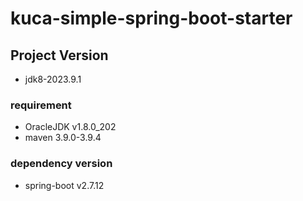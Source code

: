 # kuca-simple-spring-boot-starter

## Project Version
- jdk8-2023.9.1
### requirement
- OracleJDK v1.8.0_202
- maven 3.9.0-3.9.4
### dependency version
- spring-boot v2.7.12